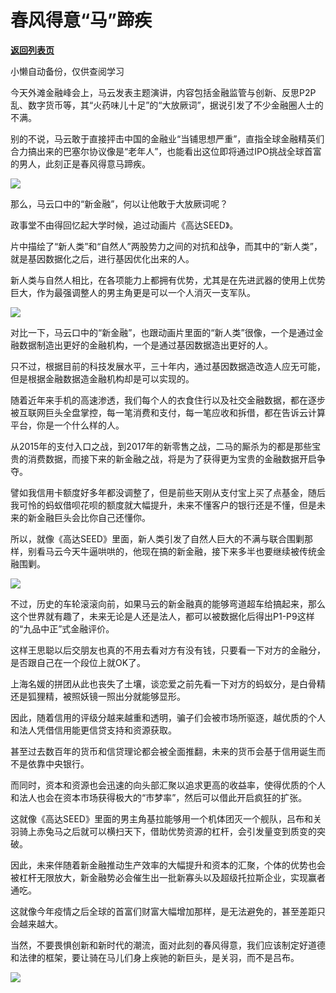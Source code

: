 # 春风得意“马”蹄疾

[**返回列表页**](/gzh/政事堂2019)

小懒自动备份，仅供查阅学习

今天外滩金融峰会上，马云发表主题演讲，内容包括金融监管与创新、反思P2P乱、数字货币等，其“火药味儿十足”的“大放厥词”，据说引发了不少金融圈人士的不满。

  

别的不说，马云敢于直接抨击中国的金融业“当铺思想严重”，直指全球金融精英们合力搞出来的巴塞尔协议像是“老年人”，也能看出这位即将通过IPO挑战全球首富的男人，此刻正是春风得意马蹄疾。

  

![](https://mmbiz.qpic.cn/mmbiz_jpg/rxhS23yu8cPDhjY2BEOuelG3nqVoMKSNoHMrwPrucRgcPric08HbrIAnp0uDN9OSqYviaUt89kgt1jUicboMMibBJg/640?wx_fmt=jpeg)

  

那么，马云口中的“新金融”，何以让他敢于大放厥词呢？

  

政事堂不由得回忆起大学时候，追过动画片《高达SEED》。

  

片中描绘了“新人类”和“自然人”两股势力之间的对抗和战争，而其中的“新人类”，就是基因数据化之后，进行基因优化出来的人。

  

新人类与自然人相比，在各项能力上都拥有优势，尤其是在先进武器的使用上优势巨大，作为最强调整人的男主角更是可以一个人消灭一支军队。

  

![](https://mmbiz.qpic.cn/mmbiz_jpg/rxhS23yu8cPDhjY2BEOuelG3nqVoMKSNgkFeS2yoKPOSg66nQ2NLpiaujcj9zbm6Pgk0akoDZY8ozYPwsNeAvBA/640?wx_fmt=jpeg)

  

对比一下，马云口中的“新金融”，也跟动画片里面的“新人类”很像，一个是通过金融数据制造出更好的金融机构，一个是通过基因数据造出更好的人。

  

只不过，根据目前的科技发展水平，三十年内，通过基因数据造改造人应无可能，但是根据金融数据造金融机构却是可以实现的。

  

随着近年来手机的高速渗透，我们每个人的衣食住行以及社交金融数据，都在逐步被互联网巨头全盘掌控，每一笔消费和支付，每一笔应收和拆借，都在告诉云计算平台，你是一个什么样的人。

  

从2015年的支付入口之战，到2017年的新零售之战，二马的厮杀为的都是那些宝贵的消费数据，而接下来的新金融之战，将是为了获得更为宝贵的金融数据开启争夺。  

  

譬如我信用卡额度好多年都没调整了，但是前些天刚从支付宝上买了点基金，随后我可怜的蚂蚁借呗花呗的额度就大幅提升，未来不懂客户的银行还是不懂，但是未来的新金融巨头会比你自己还懂你。

  

所以，就像《高达SEED》里面，新人类引发了自然人巨大的不满与联合围剿那样，别看马云今天牛逼哄哄的，他现在搞的新金融，接下来多半也要继续被传统金融围剿。

  

![](https://mmbiz.qpic.cn/mmbiz_png/rxhS23yu8cPDhjY2BEOuelG3nqVoMKSNceLibicDicohibIIcAP4SN6UGNSHIJgM0mbulwibQPBksdeknXSLJWdzicrg/640?wx_fmt=png)

  

不过，历史的车轮滚滚向前，如果马云的新金融真的能够弯道超车给搞起来，那么这个世界就有趣了，未来无论是人还是法人，都可以被数据化后得出P1-P9这样的“九品中正”式金融评价。

  

这样王思聪以后交朋友也真的不用去看对方有没有钱，只要看一下对方的金融分，是否跟自己在一个段位上就OK了。

  

上海名媛的拼团从此也丧失了土壤，谈恋爱之前先看一下对方的蚂蚁分，是白骨精还是狐狸精，被照妖镜一照出分就能够显形。

  

因此，随着信用的评级分越来越重和透明，骗子们会被市场所驱逐，越优质的个人和法人凭借信用能更信贷支持和资源获取。

  

甚至过去数百年的货币和信贷理论都会被全面推翻，未来的货币会基于信用诞生而不是依靠中央银行。  

  

而同时，资本和资源也会迅速的向头部汇聚以追求更高的收益率，使得优质的个人和法人也会在资本市场获得极大的“市梦率”，然后可以借此开启疯狂的扩张。

  

这就像《高达SEED》里面的男主角基拉能够用一个机体团灭一个舰队，吕布和关羽骑上赤兔马之后就可以横扫天下，借助优势资源的杠杆，会引发量变到质变的突破。

  

因此，未来伴随着新金融推动生产效率的大幅提升和资本的汇聚，个体的优势也会被杠杆无限放大，新金融势必会催生出一批新寡头以及超级托拉斯企业，实现赢者通吃。

  

这就像今年疫情之后全球的首富们财富大幅增加那样，是无法避免的，甚至差距只会越来越大。

  

当然，不要畏惧创新和新时代的潮流，面对此刻的春风得意，我们应该制定好道德和法律的框架，要让骑在马儿们身上疾驰的新巨头，是关羽，而不是吕布。

  

![](https://mmbiz.qpic.cn/mmbiz_jpg/rxhS23yu8cPp0iaKAfe0ZsWfgGcY72o9Nror8TicrtnlDsqzY7y4Kum4fM3X0FMEGlbvm9HvZUiaETSnLt4DHNLbQ/640?wx_fmt=jpeg)

